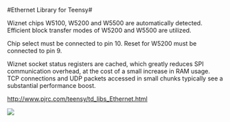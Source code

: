 #Ethernet Library for Teensy#

Wiznet chips W5100, W5200 and W5500 are automatically detected.  Efficient block transfer modes of W5200 and W5500 are utilized.

Chip select must be connected to pin 10.  Reset for W5200 must be connected to pin 9.

Wiznet socket status registers are cached, which greatly reduces SPI communication overhead, at the cost of a small increase in RAM usage.  TCP connections and UDP packets accessed in small chunks typically see a substantial performance boost.

http://www.pjrc.com/teensy/td_libs_Ethernet.html

![](http://www.pjrc.com/store/wiz820_assem5.jpg)

